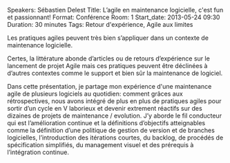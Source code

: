 Speakers: Sébastien Delest
Title: L’agile en maintenance logicielle, c'est fun et passionnant!
Format: Conférence
Room: 1
Start_date: 2013-05-24 09:30
Duration: 30 minutes
Tags: Retour d'expérience, Agile aux limites

Les pratiques agiles peuvent très bien s’appliquer dans un contexte de maintenance logicielle.

Certes, la littérature abonde d’articles ou de retours d’expérience sur le lancement de projet Agile mais ces pratiques peuvent être déclinées à d’autres contextes comme le support et bien sûr la maintenance de logiciel.

Dans cette présentation, je partage mon expérience d'une maintenance agile de plusieurs logiciels au quotidien: comment grâces aux rétrospectives, nous avons intégré de plus en plus de pratiques agiles pour sortir d’un cycle en V laborieux et devenir extrement réactifs sur des dizaines de projets de maintenance / evolution.
J’y aborde le fil conducteur qui est l’amélioration continue et la définitions d’objectifs atteignables comme la définition d’une politique de gestion de version et de branches logicielles, l’introduction des itérations courtes, du backlog, de procédés de spécification simplifiés, du management visuel et des prérequis à l’intégration continue.
